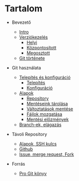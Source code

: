 # Tartalom

- Bevezető

  - [Intro](intro/1_intro.md?id=intro)
  - [Verziókezelés](intro/2_versioning.md?id=verziókezelés)
    - [Helyi](intro/2_versioning.md?id=helyi)
    - [Központosított](intro/2_versioning.md?id=központosított)
    - [Megosztott](intro/2_versioning.md?id=megosztott)
  - [Git története](intro/3_history.md?id=git-története)

- Git használata

  - [Telepítés és konfiguráció](workshop/1_installation.md?id=telepítés-és-konfiguráció)
    - [Telepítés](workshop/1_installation.md?id=telepítés)
    - [Konfiguráció](workshop/1_installation.md?id=konfiguráció)
  - [Alapok](workshop/2_basics.md?id=alapok)
    - [Repository](workshop/2_basics.md?id=repository)
    - [Mentéseink tárolása](workshop/2_basics.md?id=mentéseink-tárolása)
    - [Változtatások mentése](workshop/2_basics.md?id=változtatások-mentése)
    - [Fájlok mozgatása](workshop/2_basics.md?id=fájlok-mozgatása)
    - [Mentési előzmények](workshop/2_basics.md?id=mentési-előzmények)
  - [Branch-ek, elágazás](workshop/3_branch.md)

- Távoli Repository

  - [Alapok, SSH kulcs](remote/1_basics.md)
  - [Github](remote/2_github.md)
  - [Issue, merge request, Fork](remote/3_issue_merge_fork.md)

- Forrás

  - [Pro Git könyv](https://git-scm.com/book/en/v2/)
